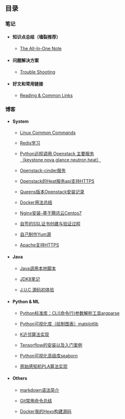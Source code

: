 ## 目录

### 笔记

- #### 知识点总结（墙裂推荐）

  - [The All-In-One Note](notes/all-in-one.md)

- #### 问题解决方案

  - [Trouble Shooting](notes/troubleshooting.md)

- ####  好文和常用链接

  - [Reading & Common Links](notes/links.md)



### 博客

- #### System

  - [Linux Common Commands](blogs/os/linux-notes.md)
  
  - [Redis学习](blogs/database/redis.md)

  - [Python远程调用 Openstack 主要服务（keystone,nova,glance,neutron,heat）](blogs/os/openstack/python-openstack.md)

  - [Openstack-cinder服务](blogs/os/openstack/openstack-cinder.md)

  - [Openstack的Heat服务api支持HTTPS](blogs/os/openstack/openstack-heatapi-https.md)

  - [Queens版本Openstack安装记录](blogs/os/openstack/openstack-queens-install.md)

  - [Docker用法总结](blogs/os/docker-cli.md)

  - [Nginx安装-基于腾讯云Centos7](blogs/os/nginx-install.md)

  - [自签的SSL证书创建与验证过程](blogs/os/self-ssl-signing.md)

  - [自己制作Yum源](blogs/os/yumsource.md)

  - [Apache支持HTTPS](blogs/os/apache-self-ssl.md)

- #### Java

  - [Java调用本地脚本](blogs/java/jcallscript.md)

  - [JDK8笔记](blogs/java/jdk8.md)

  - [J.U.C 源码初体验](blogs/java/juc.md)

- #### Python & ML

  - [Python标准库：CLI(命令行)参数解析工具argparse](blogs/python/argparse.md)

  - [Python可视化库（绘制图表）matplotlib](blogs/python/matplotlib.md)

  - [K近邻算法实现](blogs/ml/knn.md)

  - [Tensorflow的安装以及入门案例](blogs/ml/tensorflow-start.md)

  - [Python可视化高级库seaborn](blogs/python/seaborn.md)

  - [原始感知机PLA算法实现](blogs/ml/pla.md)

- #### Others

  - [markdown语法简介](blogs/others/markdown.md)

  - [Git常用命令总结](blogs/others/git.md)

  - [Docker我的Hexo构建源码](blogs/others/docker-hexo.md)
